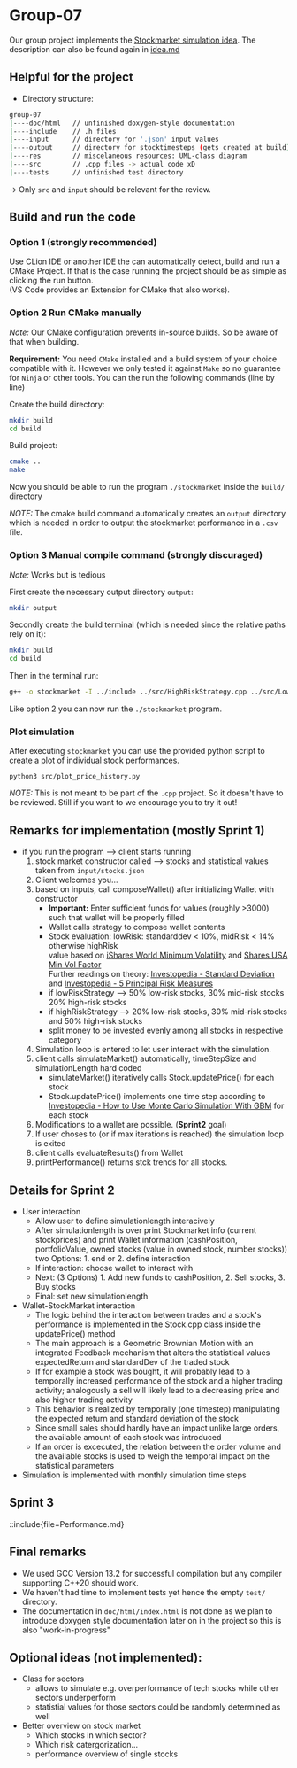 # Group-07

Our group project implements the [Stockmarket simulation idea](https://gitlab.lrz.de/tum-i05/public/advprog-project-ideas/-/tree/master/Trading-stock-market-simulation?ref_type=heads). The description can also be found again in [idea.md](https://gitlab.lrz.de/advprog2024/group-07/-/blob/sprint1/idea.md)

## Helpful for the project

* Directory structure:
```bash
group-07
|----doc/html   // unfinished doxygen-style documentation
|----include    // .h files
|----input      // directory for '.json' input values
|----output     // directory for stocktimesteps (gets created at build)
|----res        // miscelaneous resources: UML-class diagram
|----src        // .cpp files -> actual code xD
|----tests      // unfinished test directory
```
-> Only `src` and `input` should be relevant for the review.


## Build and run the code

### Option 1 (strongly recommended)

Use CLion IDE or another IDE the can automatically detect, build and run a CMake Project. If that is the case running the project should be as simple as clicking the run button. \
(VS Code provides an Extension for CMake that also works).

### Option 2 Run CMake manually

*Note:* Our CMake configuration prevents in-source builds. So be aware of that when building.

**Requirement:** You need `CMake` installed and a build system of your choice compatible with it. However we only tested it against `Make` so no guarantee for `Ninja` or other tools. You can the run the following commands (line by line)

Create the build directory:
```bash
mkdir build
cd build
```

Build project:
```bash
cmake ..
make
```

Now you should be able to run the program `./stockmarket` inside the `build/` directory

*NOTE:* The cmake build command automatically creates an `output` directory which is needed in order to output the stockmarket performance in a `.csv` file.

### Option 3 Manual compile command (strongly discuraged)

*Note:* Works but is tedious

First create the necessary output directory `output`:
```bash
mkdir output
```
Secondly create the build terminal (which is needed since the relative paths rely on it):
```bash
mkdir build
cd build
```

Then in the terminal run:

```bash
g++ -o stockmarket -I ../include ../src/HighRiskStrategy.cpp ../src/LowRiskStrategy.cpp ../src/Stock.cpp ../src/StockMarket.cpp ../src/Strategy.cpp ../src/Wallet.cpp ../src/client.cpp
```

Like option 2 you can now run the `./stockmarket` program.

### Plot simulation

After executing `stockmarket` you can use the provided python script to create a plot of individual stock performances.

```
python3 src/plot_price_history.py
```

*NOTE:* This is not meant to be part of the `.cpp` project. So it doesn't have to be reviewed. Still if you want to we encourage you to try it out!

## Remarks for implementation (mostly Sprint 1)
- if you run the program --> client starts running
    1. stock market constructor called --> stocks and statistical values taken from `input/stocks.json`
    2. Client welcomes you...
    3. based on inputs, call composeWallet() after initializing Wallet with constructor
        - **Important:** Enter sufficient funds for values (roughly >3000) such that wallet will be properly filled 
        - Wallet calls strategy  to compose wallet contents
        - Stock evaluation: lowRisk: standarddev < 10%, midRisk < 14% otherwise highRisk \
        value based on [iShares World Minimum Volatility](https://www.ishares.com/de/privatanleger/de/produkte/251382/ishares-msci-world-minimum-volatility-ucits-etf?switchLocale=y&siteEntryPassthrough=true) and [Shares USA Min Vol Factor](https://www.ishares.com/us/products/239695/ishares-msci-usa-minimum-volatility-etf) \
        Further readings on theory: [Investopedia - Standard Deviation](https://www.investopedia.com/ask/answers/021915/how-standard-deviation-used-determine-risk.asp#toc-how-are-standard-deviation-and-variance-related) and [Investopedia - 5 Principal Risk Measures](https://www.investopedia.com/terms/r/riskmeasures.asp)
        - if lowRiskStrategy --> 50% low-risk stocks, 30% mid-risk stocks 20% high-risk stocks
        - if highRiskStrategy --> 20% low-risk stocks, 30% mid-risk stocks and 50% high-risk stocks
        - split money to be invested evenly among all stocks in respective category
    4. Simulation loop is entered to let user interact with the simulation.
    5. client calls simulateMarket() automatically, timeStepSize and simulationLength hard coded
        - simulateMarket() iteratively calls Stock.updatePrice() for each stock
        - Stock.updatePrice() implements one time step according to [Investopedia - How to Use Monte Carlo Simulation With GBM](https://www.investopedia.com/articles/07/montecarlo.asp) for each stock
    6. Modifications to a wallet are possible. (**Sprint2** goal)
    7. If user choses to (or if max iterations is reached) the simulation loop is exited
    8. client calls evaluateResults() from Wallet
    9. printPerformance() returns stck trends for all stocks.

## Details for Sprint 2

- User interaction 
    - Allow user to define simulationlength interacively
    - After simulationlength is over print Stockmarket info (current stockprices) and print Wallet information (cashPosition, portfolioValue, owned stocks (value in owned stock, number stocks)) two Options: 1. end or 2. define interaction
    - If interaction: choose wallet to interact with
    - Next:  (3 Options) 1. Add new funds to cashPosition, 2. Sell stocks, 3. Buy stocks
    - Final: set new simulationlength
- Wallet-StockMarket interaction
    - The logic behind the interaction between trades and a stock's performance is implemented in the Stock.cpp class inside the updatePrice() method
    - The main approach is a Geometric Brownian Motion with an integrated Feedback mechanism that alters the statistical values expectedReturn and standardDev of the traded stock
    - If for example a stock was bought, it will probably lead to a temporally increased performance of the stock and a higher trading activity; analogously a sell will likely lead to a decreasing price and also higher trading activity
    - This behavior is realized by temporally (one timestep) manipulating the expected return and standard deviation of the stock
    - Since small sales should hardly have an impact unlike large orders, the available amount of each stock was introduced
    - If an order is excecuted, the relation between the order volume and the available stocks is used to weigh the temporal impact on the statistical parameters 
- Simulation is implemented with monthly simulation time steps

## Sprint 3

::include{file=Performance.md}

## Final remarks

- We used GCC Version 13.2 for successful compilation but any compiler supporting C++20 should work.
- We haven't had time to implement tests yet hence the empty `test/` directory.
- The documentation in `doc/html/index.html` is not done as we plan to introduce doxygen style documentation later on in the project so this is also "work-in-progress"

## Optional ideas (not implemented):

- Class for sectors
    - allows to simulate e.g. overperformance of tech stocks while other sectors underperform
    - statistial values for those sectors could be randomly determined as well
- Better overview on stock market
    - Which stocks in which sector?
    - Which risk catergorization...
    - performance overview of single stocks
